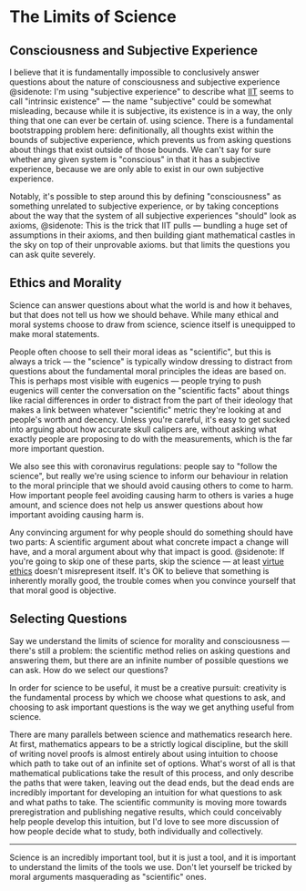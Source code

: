 # The Limits of Science

## Consciousness and Subjective Experience

I believe that it is fundamentally impossible to conclusively answer questions about the nature of consciousness and subjective experience
@sidenote: I'm using "subjective experience" to describe what [IIT](https://en.wikipedia.org/wiki/Integrated_information_theory) seems to call "intrinsic existence" — the name "subjective" could be somewhat misleading, because while it is subjective, its existence is in a way, the only thing that one can ever be certain of.
using science. There is a fundamental bootstrapping problem here: definitionally, all thoughts exist within the bounds of subjective experience, which prevents us from asking questions about things that exist outside of those bounds. We can't say for sure whether any given system is "conscious" in that it has a subjective experience, because we are only able to exist in our own subjective experience.

Notably, it's possible to step around this by defining "consciousness" as something unrelated to subjective experience, or by taking conceptions about the way that the system of all subjective experiences "should" look as axioms,
@sidenote: This is the trick that IIT pulls — bundling a huge set of assumptions in their axioms, and then building giant mathematical castles in the sky on top of their unprovable axioms.
but that limits the questions you can ask quite severely.

## Ethics and Morality

Science can answer questions about what the world is and how it behaves, but that does not tell us how we should behave. While many ethical and moral systems choose to draw from science, science itself is unequipped to make moral statements.

People often choose to sell their moral ideas as "scientific", but this is always a trick — the "science" is typically window dressing to distract from questions about the fundamental moral principles the ideas are based on. This is perhaps most visible with eugenics — people trying to push eugenics will center the conversation on the "scientific facts" about things like racial differences in order to distract from the part of their ideology that makes a link between whatever "scientific" metric they're looking at and people's worth and decency. Unless you're careful, it's easy to get sucked into arguing about how accurate skull calipers are, without asking what exactly people are proposing to do with the measurements, which is the far more important question.

We also see this with coronavirus regulations: people say to "follow the science", but really we're using science to inform our behaviour in relation to the moral principle that we should avoid causing others to come to harm. How important people feel avoiding causing harm to others is varies a huge amount, and science does not help us answer questions about how important avoiding causing harm is.

Any convincing argument for why people should do something should have two parts: A scientific argument about what concrete impact a change will have, and a moral argument about why that impact is good.
@sidenote: If you're going to skip one of these parts, skip the science — at least [virtue ethics](https://en.wikipedia.org/wiki/Virtue_ethics) doesn't misrepresent itself. It's OK to believe that something is inherently morally good, the trouble comes when you convince yourself that that moral good is objective.

## Selecting Questions

Say we understand the limits of science for morality and consciousness — there's still a problem: the scientific method relies on asking questions and answering them, but there are an infinite number of possible questions we can ask. How do we select our questions? 

In order for science to be useful, it must be a creative pursuit: creativity is the fundamental process by which we choose what questions to ask, and choosing to ask important questions is the way we get anything useful from science.

There are many parallels between science and mathematics research here. At first, mathematics appears to be a strictly logical discipline, but the skill of writing novel proofs is almost entirely about using intuition to choose which path to take out of an infinite set of options. What's worst of all is that mathematical publications take the result of this process, and only describe the paths that were taken, leaving out the dead ends, but the dead ends are incredibly important for developing an intuition for what questions to ask and what paths to take. The scientific community is moving more towards preregistration and publishing negative results, which could conceivably help people develop this intuition, but I'd love to see more discussion of how people decide what to study, both individually and collectively.

---

Science is an incredibly important tool, but it is just a tool, and it is important to understand the limits of the tools we use. Don't let yourself be tricked by moral arguments masquerading as "scientific" ones.
